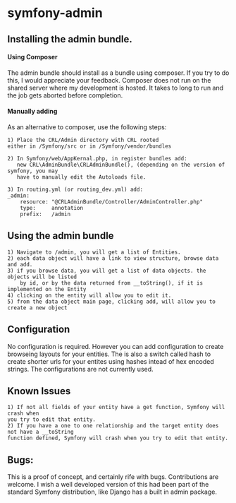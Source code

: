 symfony-admin
=============

## Installing the admin bundle.

#### Using Composer

The admin bundle should install as a bundle using composer.  If you try to do this, I
would appreciate your feedback.  Composer does not run on the shared server where my
development is hosted.   It takes to long to run and the job gets aborted before completion.

#### Manually adding

As an alternative to composer, use the following steps:

	1) Place the CRL/Admin directory with CRL rooted
	either in /Symfony/src or in /Symfony/vendor/bundles
	
	2) In Symfony/web/AppKernal.php, in register bundles add:
	   new CRL\AdminBundle\CRLAdminBundle(), (depending on the version of symfony, you may
	   have to manually edit the Autoloads file.
	
	3) In routing.yml (or routing_dev.yml) add:
	_admin:
		resource: "@CRLAdminBundle/Controller/AdminController.php"
		type:     annotation
		prefix:   /admin

## Using the admin bundle

	1) Navigate to /admin, you will get a list of Entities.
	2) each data object will have a link to view structure, browse data and add.
	3) if you browse data, you will get a list of data objects. the objects will be listed
		by id, or by the data returned from __toString(), if it is implemented on the Entity
	4) clicking on the entity will allow you to edit it.
	5) from the data object main page, clicking add, will allow you to create a new object

## Configuration

No configuration is required.  However you can add configuration to create browseing
layouts for your entities.  The is also a switch called hash to create shorter urls for your
entites using hashes intead of hex encoded strings.  The configurations are not currently
used.

## Known Issues

	1) If not all fields of your entity have a get function, Symfony will crash when
	you try to edit that entity.
	2) If you have a one to one relationship and the target entity does not have a __toString
	function defined, Symfony will crash when you try to edit that entity.
	
## Bugs:

This is a proof of concept, and certainly rife with bugs.  Contributions are welcome.  I wish
a well developed version of this had been part of the standard Symfony distribution, like
Django has a built in admin package.
	
